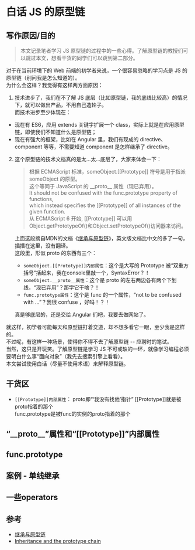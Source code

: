 # 白话 JS 的原型链


## 写作原因/目的
> 本文记录笔者学习 JS 原型链的过程中的一些心得。了解原型链的教授们可以跳过本文，想看干货的同学们可以跳到第二部分。

对于在当前环境下的 Web 前端的初学者来说，一个很容易忽略的学习点是 JS 的原型链（别问我是怎么知道的）。  
为什么会这样？我觉得有这样两方面原因：

1. 技术进步了，我们在不了解 JS 底层（比如原型链，我的底线比较高）的情况下，就可以做出产品，不用自己造轮子。  
  而技术进步至少体现在：
  - 现在有 ES6，应用 extends 关键字扩展一个 class，实际上就是在应用原型链，即使我们不知道什么是原型链；
  - 现在有强大的框架，比如在 Angular 里，我们有现成的 directive、component 等等，不需要知道 component 是怎样继承了 directive。
2. 这个原型链的技术文档真的是太...太...底层了，大家来体会一下：
    > 根据 ECMAScript 标准，someObject.[[Prototype]] 符号是用于指派 someObject 的原型。  
    这个等同于 JavaScript 的 \_\_proto__  属性（现已弃用）。  
    It should not be confused with the func.prototype property of functions,   
    which instead specifies the [[Prototype]] of all instances of the given function.  
    从 ECMAScript 6 开始, [[Prototype]] 可以用Object.getPrototypeOf()和Object.setPrototypeOf()访问器来访问。  

    上面这段摘自MDN的文档《[继承与原型链][]》，英文版文档比中文的多了一句，插播在这里，没有翻译。  
    这段里，形似 proto 的东西有三个：
    - `someObject.[[Prototype]]内部属性`：这个是大写的 Prototype 被“双重方括号”括起来，我在console里敲一个，SyntaxError？！
    - `someObject.__proto__属性`：这个是 proto 的左右两边各有两个下划线，“现已弃用”？那学它干啥？！
    - `func.prototype属性`：这个是 func 的一个属性，“not to be confused with ...”？我很 confuse ，好吗！？！

    真是够底层的，还是交给 Angular 们吧，我要去做网站了。

就这样，初学者可能每天和原型链打着交道，却不想多看它一眼，至少我是这样的。  
不过呢，有这样一种场景，使得你不得不去了解原型链 -- 应聘时的笔试。  
当然，这只是开玩笑。了解原型链是学习 JS 不可或缺的一环，就像学习编程必须要明白什么事“面向对象”（我先去搜索引擎上看看）。  
本文尝试使用白话（尽量不使用术语）来解释原型链。  

## 干货区
- `[[Prototype]]内部属性`：
proto即“‘我没有找他’指针”
[[Prototype]]就是被proto指着的那个  
func.prototype是被func的实例的proto指着的那个

## “\_\_proto__”属性和“[[Prototype]]”内部属性

## func.prototype

## 案例 - 单线继承

## 一些operators


## 参考
- [继承与原型链][]
- [Inheritance and the prototype chain][]

[继承与原型链]: https://developer.mozilla.org/zh-CN/docs/Web/JavaScript/Inheritance_and_the_prototype_chain
[Inheritance and the prototype chain]:https://developer.mozilla.org/en-US/docs/Web/JavaScript/Inheritance_and_the_prototype_chain